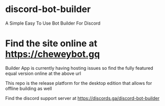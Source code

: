 # discord-bot-builder
A Simple Easy To Use Bot Builder For Discord

# Find the site online at https://cheweybot.gq
Builder App is currently having hosting issues so find the fully featured equal version online at the above url



This repo is the release platform for the desktop edition that allows for offline building as well

Find the discord support server at https://discords.ga/discord-bot-builder
